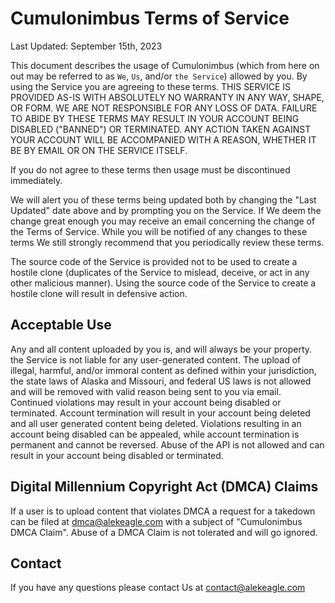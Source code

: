 # Cumulonimbus Terms of Service

Last Updated: September 15th, 2023

This document describes the usage of Cumulonimbus (which from here on out may be referred to as `We`, `Us`, and/or `the Service`) allowed by you. By using the Service you are agreeing to these terms. THIS SERVICE IS PROVIDED AS-IS WITH ABSOLUTELY NO WARRANTY IN ANY WAY, SHAPE, OR FORM. WE ARE NOT RESPONSIBLE FOR ANY LOSS OF DATA. FAILURE TO ABIDE BY THESE TERMS MAY RESULT IN YOUR ACCOUNT BEING DISABLED ("BANNED") OR TERMINATED. ANY ACTION TAKEN AGAINST YOUR ACCOUNT WILL BE ACCOMPANIED WITH A REASON, WHETHER IT BE BY EMAIL OR ON THE SERVICE ITSELF.

If you do not agree to these terms then usage must be discontinued immediately.

We will alert you of these terms being updated both by changing the "Last Updated" date above and by prompting you on the Service. If We deem the change great enough you may receive an email concerning the change of the Terms of Service. While you will be notified of any changes to these terms We still strongly recommend that you periodically review these terms.

The source code of the Service is provided not to be used to create a hostile clone (duplicates of the Service to mislead, deceive, or act in any other malicious manner). Using the source code of the Service to create a hostile clone will result in defensive action.

## Acceptable Use

Any and all content uploaded by you is, and will always be your property. the Service is not liable for any user-generated content. The upload of illegal, harmful, and/or immoral content as defined within your jurisdiction, the state laws of Alaska and Missouri, and federal US laws is not allowed and will be removed with valid reason being sent to you via email. Continued violations may result in your account being disabled or terminated. Account termination will result in your account being deleted and all user generated content being deleted. Violations resulting in an account being disabled can be appealed, while account termination is permanent and cannot be reversed. Abuse of the API is not allowed and can result in your account being disabled or terminated.

## Digital Millennium Copyright Act (DMCA) Claims

If a user is to upload content that violates DMCA a request for a takedown can be filed at dmca@alekeagle.com with a subject of "Cumulonimbus DMCA Claim". Abuse of a DMCA Claim is not tolerated and will go ignored.

## Contact

If you have any questions please contact Us at contact@alekeagle.com
